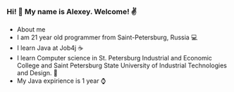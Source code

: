### Hi! 👋 My name is Alexey. Welcome! ✌️

<!--
**F-Alexey/F-Alexey** is a ✨ _special_ ✨ repository because its `README.md` (this file) appears on your GitHub profile.

Here are some ideas to get you started:

- 🔭 I’m currently working on ...
- 🌱 I’m currently learning ...
- 👯 I’m looking to collaborate on ...
- 🤔 I’m looking for help with ...
- 💬 Ask me about ...
- 📫 How to reach me: ...
- 😄 Pronouns: ...
- ⚡ Fun fact: ...
-->

- About me
- I am 21 year old programmer from Saint-Petersburg, Russia 💻
- I learn Java at Job4j ☕
- I learn Computer science in St. Petersburg Industrial and Economic College and Saint Petersburg State University of Industrial Technologies and Design. 🏢
- My Java expirience is 1 year ⌚
